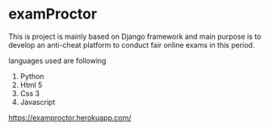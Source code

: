 # examProctor

This is project is mainly based on Django framework and main purpose is to develop an anti-cheat platform to conduct
fair online exams in this period. 

languages used are following 
1. Python 
2. Html 5
3. Css 3
4. Javascript

https://examproctor.herokuapp.com/
